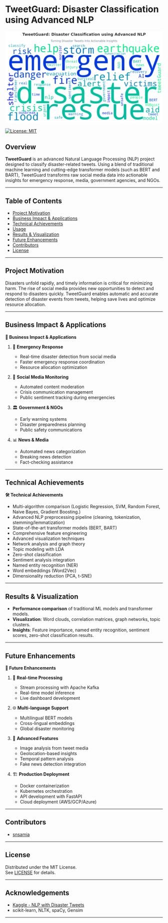 # TweetGuard: Disaster Classification using Advanced NLP
![TweetGuard Disaster Classification](https://github.com/snsamia/TweetGuard-Disaster-Classification-using-Advanced-NLP/raw/main/image.png)

[![License: MIT](https://img.shields.io/badge/License-MIT-yellow.svg)](LICENSE)

## Overview

**TweetGuard** is an advanced Natural Language Processing (NLP) project designed to classify disaster-related tweets. Using a blend of traditional machine learning and cutting-edge transformer models (such as BERT and BART), TweetGuard transforms raw social media data into actionable insights for emergency response, media, government agencies, and NGOs.

---

## Table of Contents

- [Project Motivation](#project-motivation)
- [Business Impact & Applications](#business-impact--applications)
- [Technical Achievements](#technical-achievements)
- [Usage](#usage)
- [Results & Visualization](#results--visualization)
- [Future Enhancements](#future-enhancements)
- [Contributors](#contributors)
- [License](#license)

---

## Project Motivation

Disasters unfold rapidly, and timely information is critical for minimizing harm. The rise of social media provides new opportunities to detect and respond to disasters quickly. TweetGuard enables automatic and accurate detection of disaster events from tweets, helping save lives and optimize resource allocation.

---

## Business Impact & Applications

**💼 Business Impact & Applications**

1. 🚨 **Emergency Response**
    - Real-time disaster detection from social media
    - Faster emergency response coordination
    - Resource allocation optimization

2. 📱 **Social Media Monitoring**
    - Automated content moderation
    - Crisis communication management
    - Public sentiment tracking during emergencies

3. 🏛️ **Government & NGOs**
    - Early warning systems
    - Disaster preparedness planning
    - Public safety communications

4. 📊 **News & Media**
    - Automated news categorization
    - Breaking news detection
    - Fact-checking assistance

---

## Technical Achievements

**🛠️ Technical Achievements**

- Multi-algorithm comparison (Logistic Regression, SVM, Random Forest, Naive Bayes, Gradient Boosting.)
- Advanced NLP preprocessing pipeline (cleaning, tokenization, stemming/lemmatization)
- State-of-the-art transformer models (BERT, BART)
- Comprehensive feature engineering
- Advanced visualization techniques
- Network analysis and graph theory
- Topic modeling with LDA
- Zero-shot classification
- Sentiment analysis integration
- Named entity recognition (NER)
- Word embeddings (Word2Vec)
- Dimensionality reduction (PCA, t-SNE)

---

## Results & Visualization

- **Performance comparison** of traditional ML models and transformer models.
- **Visualization**: Word clouds, correlation matrices, graph networks, topic clusters.
- **Insights**: Feature importance, named entity recognition, sentiment scores, zero-shot classification results.

---

## Future Enhancements

**🚀 Future Enhancements**

1. 🔄 **Real-time Processing**
    - Stream processing with Apache Kafka
    - Real-time model inference
    - Live dashboard development

2. 🌐 **Multi-language Support**
    - Multilingual BERT models
    - Cross-lingual embeddings
    - Global disaster monitoring

3. 🎯 **Advanced Features**
    - Image analysis from tweet media
    - Geolocation-based insights
    - Temporal pattern analysis
    - Fake news detection integration

4. 🏗️ **Production Deployment**
    - Docker containerization
    - Kubernetes orchestration
    - API development with FastAPI
    - Cloud deployment (AWS/GCP/Azure)

---

## Contributors

- [snsamia](https://github.com/snsamia)

---

## License

Distributed under the MIT License.  
See [LICENSE](LICENSE) for details.

---

## Acknowledgements

- [Kaggle - NLP with Disaster Tweets](https://www.kaggle.com/competitions/nlp-getting-started)
- scikit-learn, NLTK, spaCy, Gensim

---

